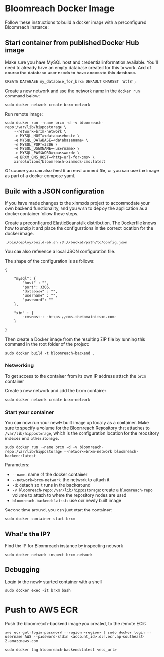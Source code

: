# Bloomreach Docker Image

Follow these instructions to build a docker image with a preconfigured Bloomreach instance:

## Start container from published Docker Hub image

Make sure you have MySQL host and credential information available. You'll need to already have an empty database 
created for this to work. And of course the database user needs to have access to this database.

    CREATE DATABASE my_database_for_brxm DEFAULT CHARSET 'utf8';

Create a new network and use the network name in the `docker run` command below:

    sudo docker network create brxm-network

Run remote image:

    sudo docker run --name brxm -d -v bloomreach-repo:/var/lib/hippostorage \
        --network=brxm-network \
        -e MYSQL_HOST=<databasehost> \
        -e MYSQL_DATABASE=<databasename> \
        -e MYSQL_PORT=3306 \
        -e MYSQL_USERNAME=<username> \
        -e MYSQL_PASSWORD=<password> \
        -e BRXM_CMS_HOST=<http-url-for-cms> \
        xinsolutions/bloomreach-xinmods-cms:latest

Of course you can also feed it an environment file, or you can use the image as part of a docker compose yaml.

## Build with a JSON configuration

If you have made changes to the xinmods project to accommodate your own
backend functionality, and you wish to deploy the application as a docker container follow these steps.

Create a preconfigured ElasticBeanstalk distribution. The Dockerfile knows how to unzip it and place the 
configurations in the correct location for the docker image. 

    ./bin/deploy/build-eb.sh s3://bucket/path/to/config.json

You can also reference a local JSON configuration file.

The shape of the configuration is as follows:

    {
    
        "mysql": {
            "host" : "",
            "port": 3306,
            "database" : "",
            "username" : "",
            "password": ""
        },
    
        "xin" : {
            "cmsHost": "https://cms.thedomainitson.com"
        }
    
    }


Then create a Docker image from the resulting ZIP file by running this command in the root folder of the project:

    sudo docker build -t bloomreach-backend .


### Networking

To get access to the container from its own IP address attach the `brxm` container

Create a new network and add the brxm container

    sudo docker network create brxm-network

### Start your container

You can now run your newly built image up locally as a container. Make sure to specify a volume for the 
Bloomreach Repository that attaches to `/var/lib/hippostorage`, which is the configuration location for the repository indexes and other storage.

    sudo docker run --name brxm -d -v bloomreach-repo:/var/lib/hippostorage --network=brxm-network bloomreach-backend:latest

Parameters:

* `--name`: name of the docker container
* `--network=brxm-network`: the network to attach it 
* `-d`: detach so it runs in the background
* `-v bloomreach-repo:/var/lib/hippostorage`: create a `bloomreach-repo` volume to attach to where the repository nodes are used
* `bloomreach-backend:latest`: use our newly built image

Second time around, you can just start the container:

    sudo docker container start brxm 

## What's the IP?

Find the IP for Bloomreach instance by inspecting network

    sudo docker network inspect brxm-network

## Debugging

Login to the newly started container with a shell:

    sudo docker exec -it brxm bash

# Push to AWS ECR

Push the bloomreach-backend image you created, to the remote ECR:

    aws ecr get-login-password --region <region> | sudo docker login --username AWS --password-stdin <account_id>.dkr.ecr.ap-southeast-2.amazonaws.com

    sudo docker tag bloomreach-backend:latest <ecs_url>


